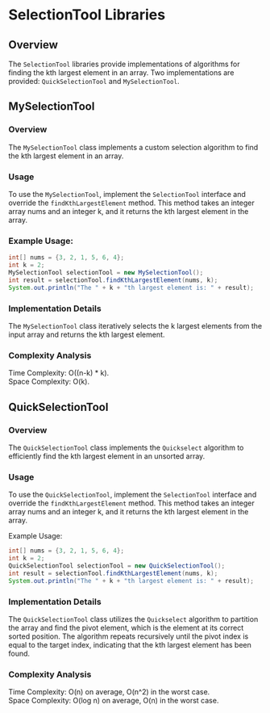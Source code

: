 # SelectionTool Libraries

## Overview
The `SelectionTool` libraries provide implementations of algorithms for finding the kth largest element in an array. Two implementations are provided: `QuickSelectionTool` and `MySelectionTool`.

## MySelectionTool
### Overview
The `MySelectionTool` class implements a custom selection algorithm to find the kth largest element in an array.

### Usage
To use the `MySelectionTool`, implement the `SelectionTool` interface and override the `findKthLargestElement` method. This method takes an integer array nums and an integer k, and it returns the kth largest element in the array.

### Example Usage:
```java
int[] nums = {3, 2, 1, 5, 6, 4};
int k = 2;
MySelectionTool selectionTool = new MySelectionTool();
int result = selectionTool.findKthLargestElement(nums, k);
System.out.println("The " + k + "th largest element is: " + result);
```

### Implementation Details
The `MySelectionTool` class iteratively selects the k largest elements from the input array and returns the kth largest element.

### Complexity Analysis
Time Complexity: O((n-k) * k). \
Space Complexity: O(k).

## QuickSelectionTool
### Overview
The `QuickSelectionTool` class implements the `Quickselect` algorithm to efficiently find the kth largest element in an unsorted array.

### Usage
To use the `QuickSelectionTool`, implement the `SelectionTool` interface and override the `findKthLargestElement` method. This method takes an integer array nums and an integer k, and it returns the kth largest element in the array.

Example Usage:
```java
int[] nums = {3, 2, 1, 5, 6, 4};
int k = 2;
QuickSelectionTool selectionTool = new QuickSelectionTool();
int result = selectionTool.findKthLargestElement(nums, k);
System.out.println("The " + k + "th largest element is: " + result);
```

### Implementation Details
The `QuickSelectionTool` class utilizes the `Quickselect` algorithm to partition the array and find the pivot element, which is the element at its correct sorted position.
The algorithm repeats recursively until the pivot index is equal to the target index, indicating that the kth largest element has been found.
### Complexity Analysis
Time Complexity: O(n) on average, O(n^2) in the worst case. \
Space Complexity: O(log n) on average, O(n) in the worst case.




